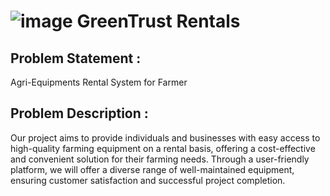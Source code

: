 # ![image](https://github.com/GreenTrust-Rentals/GreenTrust-Rentals-Website/blob/main/GTlogo.png) GreenTrust Rentals
## Problem Statement : 
Agri-Equipments Rental System for Farmer <br />
## Problem Description : <br />
Our project aims to provide individuals and businesses with easy access to high-quality farming equipment on a rental basis, offering a cost-effective and convenient solution for their farming needs. Through a user-friendly platform, we will offer a diverse range of well-maintained equipment, ensuring customer satisfaction and successful project completion.
